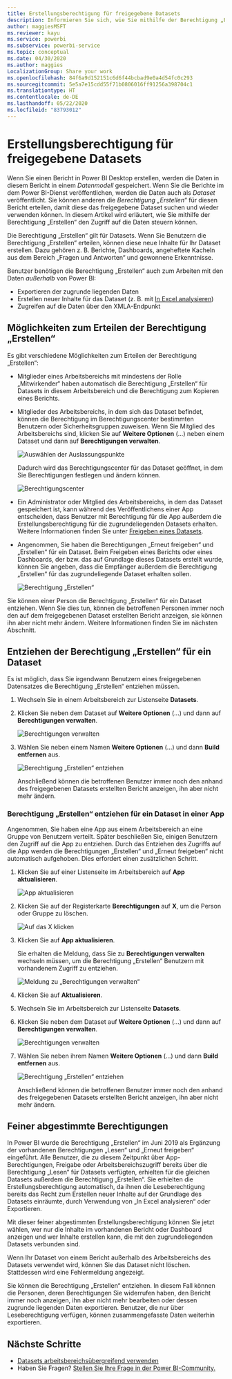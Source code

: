 ```yaml
---
title: Erstellungsberechtigung für freigegebene Datasets
description: Informieren Sie sich, wie Sie mithilfe der Berechtigung „Erstellen“ den Zugriff auf die Daten steuern können.
author: maggiesMSFT
ms.reviewer: kayu
ms.service: powerbi
ms.subservice: powerbi-service
ms.topic: conceptual
ms.date: 04/30/2020
ms.author: maggies
LocalizationGroup: Share your work
ms.openlocfilehash: 84f6a9d152151c6d6f44bcbad9e0a4d54fc0c293
ms.sourcegitcommit: 5e5a7e15cdd55f71b0806016ff91256a398704c1
ms.translationtype: HT
ms.contentlocale: de-DE
ms.lasthandoff: 05/22/2020
ms.locfileid: "83793012"
---
```

# <a name="build-permission-for-shared-datasets"></a>Erstellungsberechtigung für freigegebene Datasets

Wenn Sie einen Bericht in Power BI Desktop erstellen, werden die Daten in diesem Bericht in einem *Datenmodell* gespeichert. Wenn Sie die Berichte im dem Power BI-Dienst veröffentlichen, werden die Daten auch als *Dataset* veröffentlicht. Sie können anderen die *Berechtigung „Erstellen“* für diesen Bericht erteilen, damit diese das freigegebene Dataset suchen und wieder verwenden können. In diesem Artikel wird erläutert, wie Sie mithilfe der Berechtigung „Erstellen“ den Zugriff auf die Daten steuern können.

Die Berechtigung „Erstellen“ gilt für Datasets. Wenn Sie Benutzern die Berechtigung „Erstellen“ erteilen, können diese neue Inhalte für Ihr Dataset erstellen. Dazu gehören z. B. Berichte, Dashboards, angeheftete Kacheln aus dem Bereich „Fragen und Antworten“ und gewonnene Erkenntnisse. 

Benutzer benötigen die Berechtigung „Erstellen“ auch zum Arbeiten mit den Daten *außerhalb* von Power BI:

- Exportieren der zugrunde liegenden Daten
- Erstellen neuer Inhalte für das Dataset (z. B. mit [In Excel analysieren](../collaborate-share/service-analyze-in-excel.md))
- Zugreifen auf die Daten über den XMLA-Endpunkt

## <a name="ways-to-give-build-permission"></a>Möglichkeiten zum Erteilen der Berechtigung „Erstellen“

Es gibt verschiedene Möglichkeiten zum Erteilen der Berechtigung „Erstellen“:

- Mitglieder eines Arbeitsbereichs mit mindestens der Rolle „Mitwirkender“ haben automatisch die Berechtigung „Erstellen“ für Datasets in diesem Arbeitsbereich und die Berechtigung zum Kopieren eines Berichts.
 
- Mitglieder des Arbeitsbereichs, in dem sich das Dataset befindet, können die Berechtigung im Berechtigungscenter bestimmten Benutzern oder Sicherheitsgruppen zuweisen. Wenn Sie Mitglied des Arbeitsbereichs sind, klicken Sie auf **Weitere Optionen** (…) neben einem Dataset und dann auf **Berechtigungen verwalten**.

    ![Auswählen der Auslassungspunkte](media/service-datasets-build-permissions/power-bi-dataset-permissions-new-look.png)

    Dadurch wird das Berechtigungscenter für das Dataset geöffnet, in dem Sie Berechtigungen festlegen und ändern können.

    ![Berechtigungscenter](media/service-datasets-build-permissions/power-bi-dataset-remove-permissions-no-callouts.png)

- Ein Administrator oder Mitglied des Arbeitsbereichs, in dem das Dataset gespeichert ist, kann während des Veröffentlichens einer App entscheiden, dass Benutzer mit Berechtigung für die App außerdem die Erstellungsberechtigung für die zugrundeliegenden Datasets erhalten. Weitere Informationen finden Sie unter [Freigeben eines Datasets](service-datasets-share.md).

- Angenommen, Sie haben die Berechtigungen „Erneut freigeben“ und „Erstellen“ für ein Dataset. Beim Freigeben eines Berichts oder eines Dashboards, der bzw. das auf Grundlage dieses Datasets erstellt wurde, können Sie angeben, dass die Empfänger außerdem die Berechtigung „Erstellen“ für das zugrundeliegende Dataset erhalten sollen.

    ![Berechtigung „Erstellen“](media/service-datasets-build-permissions/power-bi-share-report-allow-users.png)

Sie können einer Person die Berechtigung „Erstellen“ für ein Dataset entziehen. Wenn Sie dies tun, können die betroffenen Personen immer noch den auf dem freigegebenen Dataset erstellten Bericht anzeigen, sie können ihn aber nicht mehr ändern. Weitere Informationen finden Sie im nächsten Abschnitt.

## <a name="remove-build-permission-for-a-dataset"></a>Entziehen der Berechtigung „Erstellen“ für ein Dataset

Es ist möglich, dass Sie irgendwann Benutzern eines freigegebenen Datensatzes die Berechtigung „Erstellen“ entziehen müssen. 

1. Wechseln Sie in einem Arbeitsbereich zur Listenseite **Datasets**. 
1. Klicken Sie neben dem Dataset auf **Weitere Optionen** (...) und dann auf **Berechtigungen verwalten**.

    ![Berechtigungen verwalten](media/service-datasets-build-permissions/power-bi-dataset-permissions-new-look.png)

1. Wählen Sie neben einem Namen **Weitere Optionen**  (...) und dann **Build entfernen** aus.

    ![Berechtigung „Erstellen“ entziehen](media/service-datasets-build-permissions/power-bi-dataset-remove-build-permissions.png)

    Anschließend können die betroffenen Benutzer immer noch den anhand des freigegebenen Datasets erstellten Bericht anzeigen, ihn aber nicht mehr ändern.

### <a name="remove-build-permission-for-a-dataset-in-an-app"></a>Berechtigung „Erstellen“ entziehen für ein Dataset in einer App

Angenommen, Sie haben eine App aus einem Arbeitsbereich an eine Gruppe von Benutzern verteilt. Später beschließen Sie, einigen Benutzern den Zugriff auf die App zu entziehen. Durch das Entziehen des Zugriffs auf die App werden die Berechtigungen „Erstellen“ und „Erneut freigeben“ nicht automatisch aufgehoben. Dies erfordert einen zusätzlichen Schritt. 

1. Klicken Sie auf einer Listenseite im Arbeitsbereich auf **App aktualisieren**. 

    ![App aktualisieren](media/service-datasets-build-permissions/power-bi-app-update.png)

1. Klicken Sie auf der Registerkarte **Berechtigungen** auf **X**, um die Person oder Gruppe zu löschen. 

    ![Auf das X klicken](media/service-datasets-build-permissions/power-bi-app-delete-user.png)
1. Klicken Sie auf **App aktualisieren**.

    Sie erhalten die Meldung, dass Sie zu **Berechtigungen verwalten** wechseln müssen, um die Berechtigung „Erstellen“ Benutzern mit vorhandenem Zugriff zu entziehen. 

    ![Meldung zu „Berechtigungen verwalten“](media/service-datasets-build-permissions/power-bi-dataset-app-remove-message.png)

1. Klicken Sie auf **Aktualisieren**.

1. Wechseln Sie im Arbeitsbereich zur Listenseite **Datasets**. 
1. Klicken Sie neben dem Dataset auf **Weitere Optionen** (...) und dann auf **Berechtigungen verwalten**.

    ![Berechtigungen verwalten](media/service-datasets-build-permissions/power-bi-dataset-permissions-new-look.png)

1. Wählen Sie neben ihrem Namen **Weitere Optionen**  (...) und dann **Build entfernen** aus.

    ![Berechtigung „Erstellen“ entziehen](media/service-datasets-build-permissions/power-bi-dataset-remove-build-permissions.png)

    Anschließend können die betroffenen Benutzer immer noch den anhand des freigegebenen Datasets erstellten Bericht anzeigen, ihn aber nicht mehr ändern.

## <a name="more-granular-permissions"></a>Feiner abgestimmte Berechtigungen

In Power BI wurde die Berechtigung „Erstellen“ im Juni 2019 als Ergänzung der vorhandenen Berechtigungen „Lesen“ und „Erneut freigeben“ eingeführt. Alle Benutzer, die zu diesem Zeitpunkt über App-Berechtigungen, Freigabe oder Arbeitsbereichszugriff bereits über die Berechtigung „Lesen“ für Datasets verfügten, erhielten für die gleichen Datasets außerdem die Berechtigung „Erstellen“. Sie erhielten die Erstellungsberechtigung automatisch, da ihnen die Leseberechtigung bereits das Recht zum Erstellen neuer Inhalte auf der Grundlage des Datasets einräumte, durch Verwendung von „In Excel analysieren“ oder Exportieren.

Mit dieser feiner abgestimmten Erstellungsberechtigung können Sie jetzt wählen, wer nur die Inhalte im vorhandenen Bericht oder Dashboard anzeigen und wer Inhalte erstellen kann, die mit den zugrundeliegenden Datasets verbunden sind.

Wenn Ihr Dataset von einem Bericht außerhalb des Arbeitsbereichs des Datasets verwendet wird, können Sie das Dataset nicht löschen. Stattdessen wird eine Fehlermeldung angezeigt.

Sie können die Berechtigung „Erstellen“ entziehen. In diesem Fall können die Personen, deren Berechtigungen Sie widerrufen haben, den Bericht immer noch anzeigen, ihn aber nicht mehr bearbeiten oder dessen zugrunde liegenden Daten exportieren. Benutzer, die nur über Leseberechtigung verfügen, können zusammengefasste Daten weiterhin exportieren. 

## <a name="next-steps"></a>Nächste Schritte

- [Datasets arbeitsbereichsübergreifend verwenden](service-datasets-across-workspaces.md)
- Haben Sie Fragen? [Stellen Sie Ihre Frage in der Power BI-Community.](https://community.powerbi.com/)
